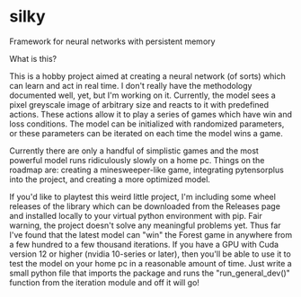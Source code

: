 # silky
Framework for neural networks with persistent memory

What is this?

This is a hobby project aimed at creating a neural network (of sorts) which can learn and act in real time. I don't really have the methodology documented well, yet, but I'm working on it. Currently, the model sees a pixel greyscale image of arbitrary size and reacts to it with predefined actions. These actions allow it to play a series of games which have win and loss conditions. The model can be initialized with randomized parameters, or these parameters can be iterated on each time the model wins a game.

Currently there are only a handful of simplistic games and the most powerful model runs ridiculously slowly on a home pc. Things on the roadmap are: creating a minesweeper-like game, integrating pytensorplus into the project, and creating a more optimized model.

If you'd like to playtest this weird little project, I'm including some wheel releases of the library which can be downloaded from the Releases page and installed locally to your virtual python environment with pip. Fair warning, the project doesn't solve any meaningful problems yet. Thus far I've found that the latest model can "win" the Forest game in anywhere from a few hundred to a few thousand iterations. If you have a GPU with Cuda version 12 or higher (nvidia 10-series or later), then you'll be able to use it to test the model on your home pc in a reasonable amount of time. Just write a small python file that imports the package and runs the "run_general_dev()" function from the iteration module and off it will go!
